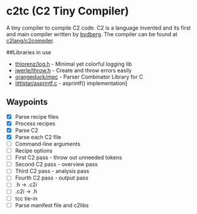 # c2tc (C2 Tiny Compiler)
A tiny compiler to compile C2 code. C2 is a language invented and its first and main compiler written by [bvdberg](https://github.com/bvdberg). The compiler can be found at [c2lang/c2compiler](https://github.com/c2lang/c2compiler/).

##Libraries in use

- [thlorenz/log.h](https://github.com/thlorenz/log.h) - Minimal yet colorful logging lib
- [jwerle/throw.h](https://github.com/jwerle/throw.h) - Create and throw errors easily
- [orangeduck/mpc](https://github.com/orangeduck/mpc) - Parser Combinator Library for C
- [littlstar/asprintf.c](https://github.com/littlstar/asprintf.c) - asprintf() implementation]

## Waypoints
- [X] Parse recipe files
- [X] Process recipes
- [X] Parse C2
- [X] Parse each C2 file
- [ ] Command-line arguments
- [ ] Recipe options
- [ ] First C2 pass - throw out unneeded tokens
- [ ] Second C2 pass - overview pass
- [ ] Third C2 pass - analysis pass
- [ ] Fourth C2 pass - output pass
- [ ] .h -> .c2i
- [ ] .c2i -> .h
- [ ] tcc tie-in
- [ ] Parse manifest file and c2libs